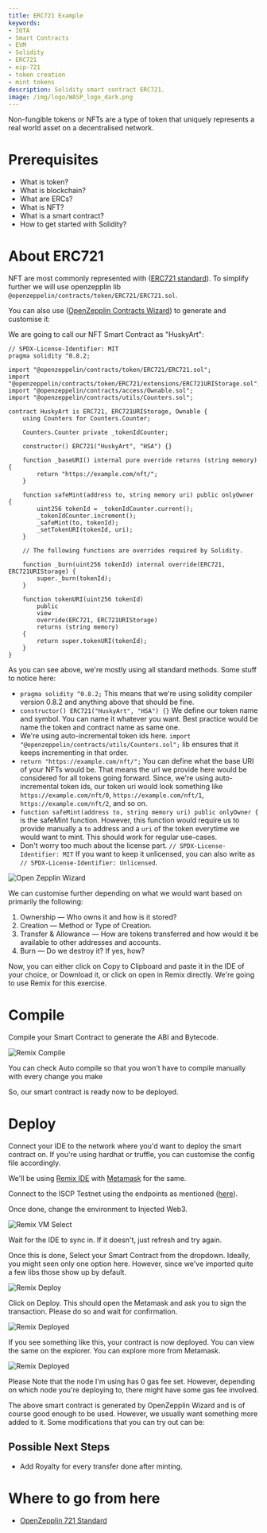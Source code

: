 ```yaml
---
title: ERC721 Example
keywords:
- IOTA
- Smart Contracts
- EVM
- Solidity
- ERC721
- eip-721
- token creation
- mint tokens
description: Solidity smart contract ERC721.
image: /img/logo/WASP_logo_dark.png
---
```


Non-fungible tokens or NFTs are a type of token that uniquely represents a real world asset on a decentralised network.


# Prerequisites

- What is token?
- What is blockchain?
- What are ERCs?
- What is NFT?
- What is a smart contract?
- How to get started with Solidity?


# About ERC721

NFT are most commonly represented with ([ERC721 standard](https://eips.ethereum.org/EIPS/eip-721)). To simplify further we will use openzepplin lib `@openzeppelin/contracts/token/ERC721/ERC721.sol`.

You can also use ([OpenZepplin Contracts Wizard](https://wizard.openzeppelin.com/#erc721)) to generate and customise it:

We are going to call our NFT Smart Contract as "HuskyArt":

```solidity
// SPDX-License-Identifier: MIT
pragma solidity ^0.8.2;

import "@openzeppelin/contracts/token/ERC721/ERC721.sol";
import "@openzeppelin/contracts/token/ERC721/extensions/ERC721URIStorage.sol";
import "@openzeppelin/contracts/access/Ownable.sol";
import "@openzeppelin/contracts/utils/Counters.sol";

contract HuskyArt is ERC721, ERC721URIStorage, Ownable {
    using Counters for Counters.Counter;

    Counters.Counter private _tokenIdCounter;

    constructor() ERC721("HuskyArt", "HSA") {}

    function _baseURI() internal pure override returns (string memory) {
        return "https://example.com/nft/";
    }

    function safeMint(address to, string memory uri) public onlyOwner {
        uint256 tokenId = _tokenIdCounter.current();
        _tokenIdCounter.increment();
        _safeMint(to, tokenId);
        _setTokenURI(tokenId, uri);
    }

    // The following functions are overrides required by Solidity.

    function _burn(uint256 tokenId) internal override(ERC721, ERC721URIStorage) {
        super._burn(tokenId);
    }

    function tokenURI(uint256 tokenId)
        public
        view
        override(ERC721, ERC721URIStorage)
        returns (string memory)
    {
        return super.tokenURI(tokenId);
    }
}
```

As you can see above, we're mostly using all standard methods. Some stuff to notice here:

- `pragma solidity ^0.8.2;` This means that we're using solidity compiler version 0.8.2 and anything above that should be fine.
- `constructor() ERC721("HuskyArt", "HSA") {}` We define our token name and symbol. You can name it whatever you want. Best practice would be name the token and contract name as same one.
- We're using auto-incremental token ids here. `import "@openzeppelin/contracts/utils/Counters.sol";` lib ensures that it keeps incrementing in that order.
- `return "https://example.com/nft/";` You can define what the base URI of your NFTs would be. That means the url we provide here would be considered for all tokens going forward. Since, we're using auto-incremental token ids, our token uri would look something like `https://example.com/nft/0`, `https://example.com/nft/1`, `https://example.com/nft/2`, and so on.
- `function safeMint(address to, string memory uri) public onlyOwner {` is the safeMint function. However, this function would require us to provide manually a `to` address and a `uri` of the token everytime we would want to mint. This should work for regular use-cases.
- Don't worry too much about the license part. `// SPDX-License-Identifier: MIT` If you want to keep it unlicensed, you can also write as `// SPDX-License-Identifier: Unlicensed`.

![Open Zepplin Wizard](./images/ozw-721.png)

We can customise further depending on what we would want based on primarily the following:

1. Ownership — Who owns it and how is it stored?
2. Creation — Method or Type of Creation.
3. Transfer & Allowance — How are tokens transferred and how would it be available to other addresses and accounts.
4. Burn — Do we destroy it? If yes, how?

Now, you can either click on Copy to Clipboard and paste it in the IDE of your choice, or Download it, or click on open in Remix directly. We're going to use Remix for this exercise.


# Compile

Compile your Smart Contract to generate the ABI and Bytecode. 

![Remix Compile](./images/remix-721.png)

You can check Auto compile so that you won't have to compile manually with every change you make

So, our smart contract is ready now to be deployed.


# Deploy

Connect your IDE to the network where you'd want to deploy the smart contract on. If you're using hardhat or truffle, you can customise the config file accordingly.

We'll be using [Remix IDE](https://remix.ethereum.org/) with [Metamask](https://metamask.io/) for the same.

Connect to the ISCP Testnet using the endpoints as mentioned ([here](https://wiki.iota.org/smart-contracts/guide/chains_and_nodes/testnet#endpoints)).

Once done, change the environment to Injected Web3.

![Remix VM Select](./images/remix-vm-injected.png)

Wait for the IDE to sync in. If it doesn't, just refresh and try again.

Once this is done, Select your Smart Contract from the dropdown. Ideally, you might seen only one option here. However, since we've imported quite a few libs those show up by default.

![Remix Deploy](./images/remix-721-deploy.png)

Click on Deploy. This should open the Metamask and ask you to sign the transaction. Please do so and wait for confirmation.

![Remix Deployed](./images/remix-deployed.png)

If you see something like this, your contract is now deployed. You can view the same on the explorer. You can explore more from Metamask.

![Remix Deployed](./images/remix-metamask-detail.png)

Please Note that the node I'm using has 0 gas fee set. However, depending on which node you're deploying to, there might have some gas fee involved.

The above smart contract is generated by OpenZepplin Wizard and is of course good enough to be used. However, we usually want something more added to it. Some modifications that you can try out can be:

## Possible Next Steps
- Add Royalty for every transfer done after minting.


# Where to go from here

- [OpenZepplin 721 Standard](https://docs.openzeppelin.com/contracts/2.x/api/token/erc721)

